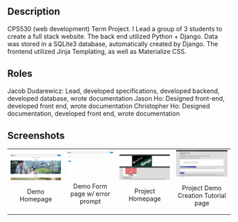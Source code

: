## Description
CPS530 (web development) Term Project. I Lead a group of 3 students to create a full stack website. The back end utilized Python + Django. Data was stored in a SQLite3 database, automatically created by Django. The frontend utilized Jinja Templating, as well as Materialize CSS. 

## Roles
Jacob Dudarewicz: Lead, developed specifications, developed backend, developed database, wrote documentation
Jason Ho: Designed front-end, developed front end, wrote documentation
Christopher Ho: Designed documentation, developed front end, wrote documentation

## Screenshots
<div style="text-align: center">
  <table>
    <tr>
      <td style="text-align: center">
        <img src="https://raw.githubusercontent.com/jdudarewicz/Year_2_Assignments/master/CPS530/Screenshots/demopage.png" width="200" />
        <p>Demo Homepage</p>
      </td>
      <td style="text-align: center">
        <img src="https://raw.githubusercontent.com/jdudarewicz/Year_2_Assignments/master/CPS530/Screenshots/form.png" width="200" />
        <p>Demo Form page w/ error prompt</p>
      </td>
      <td style="text-align: center">
        <img src="https://raw.githubusercontent.com/jdudarewicz/Year_2_Assignments/master/CPS530/Screenshots/main%20page.png" width="200" />
        <p>Project Homepage</p>
      </td>
      <td style="text-align: center">
        <img src="https://raw.githubusercontent.com/jdudarewicz/Year_2_Assignments/master/CPS530/Screenshots/tutorial.png" width="200" />
        <p>Project Demo Creation Tutorial page</p>
      </td>
    </tr>
  </table>
 </div>
